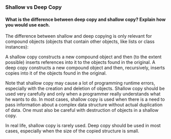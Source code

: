 ### Shallow vs Deep Copy

#### What is the difference between deep copy and shallow copy? Explain how you would use each.

The difference between shallow and deep copying is only relevant for compound objects (objects that contain other objects, like lists or class instances):

A shallow copy constructs a new compound object and then (to the extent possible) inserts references into it to the objects found in the original.
A deep copy constructs a new compound object and then, recursively, inserts copies into it of the objects found in the original.

Note that shallow copy may cause a lot of programming runtime errors, especially with the creation and deletion of objects. Shallow copy should be used very
carefully and only when a programmer really understands what he wants to do. In most cases, shallow copy is used when there is a need to pass information about
a complex data structure without actual duplication of data. One must also be careful with destruction of objects in a shallow copy. 

In real life, shallow copy is rarely used. Deep copy should be used in most cases, especially when the size of the copied structure is small.